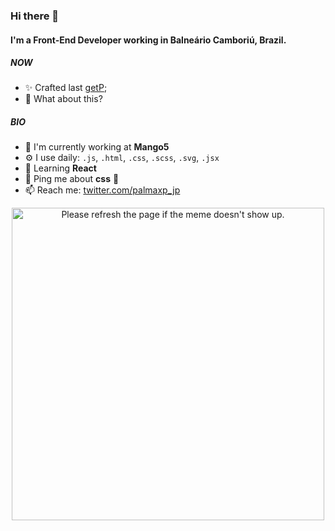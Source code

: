 ### Hi there 👋

#### I'm a Front-End Developer working in Balneário Camboriú, Brazil.

##### NOW

- ✨ Crafted last [getP](https://palmaxp.github.io/getp);
- 🍑 What about this?

##### BIO

- 🏢 I'm currently working at **Mango5**
- ⚙️ I use daily: `.js`, `.html`, `.css`, `.scss`, `.svg`, `.jsx`
- 🌱 Learning **React**
- 💬 Ping me about **css** 🤯
- 📫 Reach me: [twitter.com/palmaxp_jp](https://twitter.com/palmaxp_jp)


<div align="center">
 <img src='https://random-memer.herokuapp.com/' width="500" title="Meme" alt="Please refresh the page if the meme doesn't show up." display="block" margin="0 auto">
</div>
